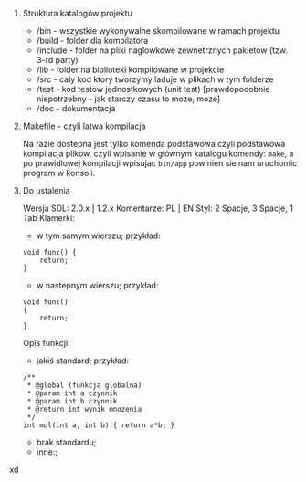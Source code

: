 1. Struktura katalogów projektu

	* /bin  - wszystkie wykonywalne skompilowane w ramach projektu
	* /build - folder dla kompilatora
	* /include - folder na pliki naglowkowe zewnetrznych pakietow (tzw. 3-rd party)
	* /lib - folder na biblioteki kompilowane w projekcie
	* /src - caly kod ktory tworzymy laduje w plikach w tym folderze
	* /test - kod testow jednostkowych (unit test) [prawdopodobnie niepotrzebny - jak starczy czasu to moze, moze]
	* /doc - dokumentacja

2. Makefile - czyli latwa kompilacja

	Na razie dostepna jest tylko komenda podstawowa czyli podstawowa kompilacja plikow, czyli wpisanie w głównym katalogu komendy: `make`, a po prawidlowej kompilacji wpisujac `bin/app` powinien sie nam uruchomic program w konsoli.

3. Do ustalenia

	Wersja SDL: 2.0.x | 1.2.x
	Komentarze: PL | EN
	Styl: 2 Spacje, 3 Spacje, 1 Tab
	Klamerki: 

	* w tym samym wierszu; przykład:
	```
	void func() {
		return;
	}
	```
	* w nastepnym wierszu; przykład:
	```
	void func()
	{
		return;
	}
	```
	Opis funkcji:
	
	* jakiś standard; przykład:
	```
	/**
	 * @global (funkcja globalna)
	 * @param int a czynnik
	 * @param int b czynnik
	 * @return int wynik mnozenia
	 */
	int mul(int a, int b) { return a*b; }
	```

	* brak standardu;
	* inne:;

xd
		
	

